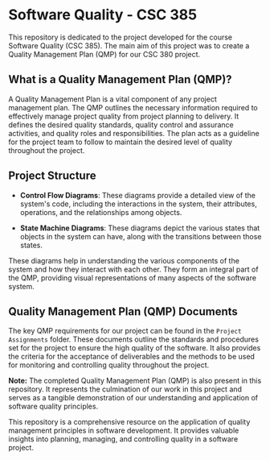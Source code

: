 # Software Quality - CSC 385

This repository is dedicated to the project developed for the course Software Quality (CSC 385). The main aim of this project was to create a Quality Management Plan (QMP) for our CSC 380 project.

## What is a Quality Management Plan (QMP)?

A Quality Management Plan is a vital component of any project management plan. The QMP outlines the necessary information required to effectively manage project quality from project planning to delivery. It defines the desired quality standards, quality control and assurance activities, and quality roles and responsibilities. The plan acts as a guideline for the project team to follow to maintain the desired level of quality throughout the project.

## Project Structure

- **Control Flow Diagrams**: These diagrams provide a detailed view of the system's code, including the interactions in the system, their attributes, operations, and the relationships among objects.
  
- **State Machine Diagrams**: These diagrams depict the various states that objects in the system can have, along with the transitions between those states.
  
These diagrams help in understanding the various components of the system and how they interact with each other. They form an integral part of the QMP, providing visual representations of many aspects of the software system.

## Quality Management Plan (QMP) Documents

The key QMP requirements for our project can be found in the `Project Assignments` folder. These documents outline the standards and procedures set for the project to ensure the high quality of the software. It also provides the criteria for the acceptance of deliverables and the methods to be used for monitoring and controlling quality throughout the project.

**Note:** The completed Quality Management Plan (QMP) is also present in this repository. It represents the culmination of our work in this project and serves as a tangible demonstration of our understanding and application of software quality principles.

This repository is a comprehensive resource on the application of quality management principles in software development. It provides valuable insights into planning, managing, and controlling quality in a software project.
